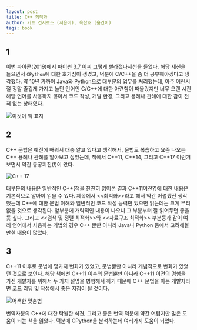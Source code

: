 ```yaml
---
layout: post
title: C++ 최적화 
author: 커트 건서로스 (지은이), 옥찬호 (옮긴이)
tags: book
---
```


## 1

이번 파이콘(2019)에서 [파이썬 3.7 어찌 그렇게 빨라졌나](https://www.pycon.kr/program/talk-detail?id=127)세션을 들었다. 해당 세션을 들으면서 `CPython`에 대한 호기심이 생겼고, 덕분에 C/C++을 좀 더 공부해야겠다고 생각했다. 약 10년 가까이 Java와 Python으로 대부분의 업무를 처리했는데, 아주 어린시절 정말 즐겁게 가지고 놀던 언어인 C/C++에 대한 아련함이 떠올랐지만 너무 오랜 시간 해당 언어를 사용하지 않아서 코드 작성, 개발 환경, 그리고 용례나 관례에 대한 감이 전혀 없는 상태였다.

![이것이 책 표지]({{site.baseurl}}/images/20190825/01.jpg)

## 2

C++ 문법은 예전에 배워서 대충 알고 있다고 생각해서, 문법도 복습하고 요즘 나오는 C++ 용례나 관례를 알아보고 싶었는데, 책에서 C++11, C++14, 그리고 C++17 이런거 보면서 약간 동공지진(!)이 왔다.

![C++ 17]({{site.baseurl}}/images/20190825/02.jpg)

대부분의 내용은 일반적인 C++(책을 찬찬히 읽어본 결과 C++11이전?)에 대한 내용은 기본적으로 알아야 읽을 수 있다. 제목에서 <<최적화>>라고 해서 약간 어렵겠진 생각했는데 C++에 대한 문법 이해와 일반적인 코드 작성 능력만 있으면 읽는데는 크게 무리없을 것으로 생각된다. 앞부분에 개략적인 내용이 나오니 그 부분부터 잘 읽어두면 좋을 듯 싶다. 그리고 <<검색 및 정렬 최적화>>와 <<자료구조 최적화>> 부분등과 같이 여러 언어에서 사용하는 기법의 경우 C++ 뿐만 아니라 Java나 Python 등에서 고려해볼만한 내용이 많았다. 

## 3

C++11 이후로 문법에 몇가지 변화가 있었고, 문법뿐만 아니라 개념적으로 변화가 있었던 것으로 보인다. 해당 책에선 C++11 이후의 문법뿐만 아니라 C++11 이전의 경험을 가진 개발자를 위해서 두 가지 설명을 병행해서 하기 때문에 C++ 문법을 아는 개발자라면 코드 리딩 및 작성에서 좋은 지침이 될 것이다.

![어색한 맞춤법]({{site.baseurl}}/images/20190825/03.jpg)

번역자분의 C++에 대한 탁월한 식견, 그리고 좋은 번역 덕분에 약간 어렵지만 많은 도움이 되는 책을 읽었다. 덕분에 CPython을 분석하는데 여러가지 도움이 되었다.
